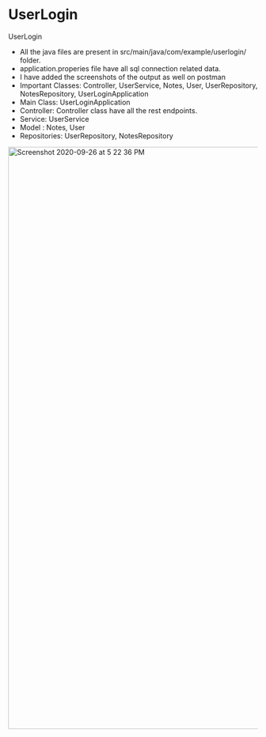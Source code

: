 # UserLogin
UserLogin

* All the java files are present in src/main/java/com/example/userlogin/ folder.
* application.properies file have all sql connection related data.
* I have added the screenshots of the output as well on postman
* Important Classes: Controller, UserService, Notes, User, UserRepository, NotesRepository, UserLoginApplication
* Main Class: UserLoginApplication
* Controller: Controller class have all the rest endpoints.
* Service: UserService
* Model : Notes, User
* Repositories: UserRepository, NotesRepository

<img width="1178" alt="Screenshot 2020-09-26 at 5 22 36 PM" src="https://user-images.githubusercontent.com/21036288/97995206-3b675280-1e0c-11eb-942b-03f1c7da1880.png">
